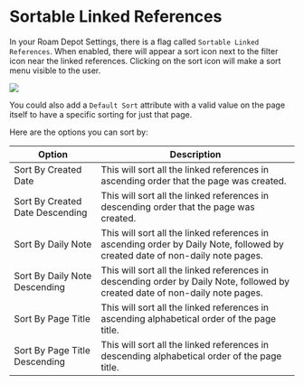 # Sortable Linked References

In your Roam Depot Settings, there is a flag called `Sortable Linked References`. When enabled, there will appear a sort icon next to the filter icon near the linked references. Clicking on the sort icon will make a sort menu visible to the user.

![](https://firebasestorage.googleapis.com/v0/b/firescript-577a2.appspot.com/o/imgs%2Fapp%2Froamjs%2FrH9xJYbsTn.png?alt=media&token=863e38d5-03bd-4b33-95fe-a62254d271dd)

You could also add a `Default Sort` attribute with a valid value on the page itself to have a specific sorting for just that page.

Here are the options you can sort by:

| Option                          | Description                                                                                                                   |
| ------------------------------- | ----------------------------------------------------------------------------------------------------------------------------- |
| Sort By Created Date            | This will sort all the linked references in ascending order that the page was created.                                        |
| Sort By Created Date Descending | This will sort all the linked references in descending order that the page was created.                                       |
| Sort By Daily Note              | This will sort all the linked references in ascending order by Daily Note, followed by created date of non-daily note pages.  |
| Sort By Daily Note Descending   | This will sort all the linked references in descending order by Daily Note, followed by created date of non-daily note pages. |
| Sort By Page Title              | This will sort all the linked references in ascending alphabetical order of the page title.                                   |
| Sort By Page Title Descending   | This will sort all the linked references in descending alphabetical order of the page title.                                  |
